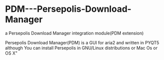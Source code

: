 # PDM---Persepolis-Download-Manager
a Persepolis Download Manager integration module(PDM extension)

Persepolis Download Manager(PDM) is a GUI for aria2 and written in PYQT5 although You can install Persepolis in GNU/Linux distributions or Mac Os or OS X"

